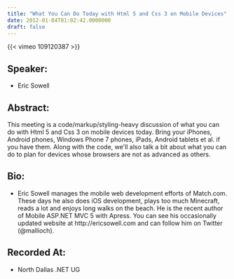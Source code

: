 ```yaml
---
title: "What You Can Do Today with Html 5 and Css 3 on Mobile Devices"
date: 2012-01-04T01:02:42.0000000
draft: false
---
```


{{< vimeo 109120387 >}}

## Speaker:

 - Eric Sowell

## Abstract:

<p>This meeting is a code/markup/styling-heavy discussion of what you can do with Html 5 and Css 3 on mobile devices today. Bring your iPhones, Android phones, Windows Phone 7 phones, iPads, Android tablets et al. if you have them. Along with the code, we'll also talk a bit about what you can do to plan for devices whose browsers are not as advanced as others.</p>

## Bio:

 - <p>Eric Sowell manages the mobile web development efforts of Match.com. These days he also does iOS development, plays too much Minecraft, reads a lot and enjoys long walks on the beach. He is the recent author of Mobile ASP.NET MVC 5 with Apress. You can see his occasionally updated website at http://ericsowell.com and can follow him on Twitter (@mallioch).</p>

## Recorded At:

 - North Dallas .NET UG

